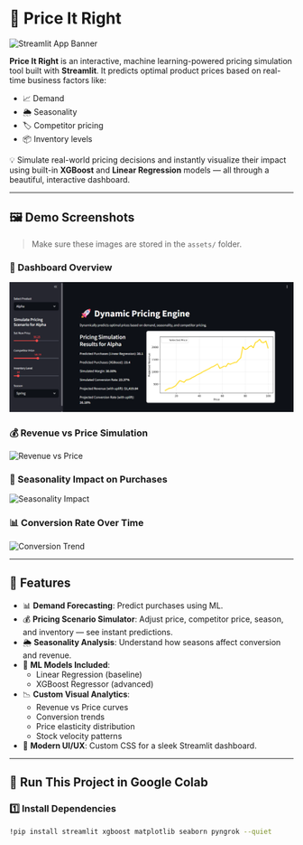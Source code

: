 # 💸 Price It Right

![Streamlit App Banner](assets/banner.png)

**Price It Right** is an interactive, machine learning-powered pricing simulation tool built with **Streamlit**. It predicts optimal product prices based on real-time business factors like:

- 📈 Demand
- 🌦️ Seasonality
- 🏷️ Competitor pricing
- 📦 Inventory levels

💡 Simulate real-world pricing decisions and instantly visualize their impact using built-in **XGBoost** and **Linear Regression** models — all through a beautiful, interactive dashboard.

---

## 🖼️ Demo Screenshots

> Make sure these images are stored in the `assets/` folder.

### 🔧 Dashboard Overview
![Banner](https://raw.githubusercontent.com/Kanishka939/PriceItRight/12b7d23c6a3dd75c6a4e14d13aa0c99498525a12/dpe1.png)


### 💰 Revenue vs Price Simulation
![Revenue vs Price](assets/screenshot2.png)

### 🌱 Seasonality Impact on Purchases
![Seasonality Impact](assets/screenshot3.png)

### 📊 Conversion Rate Over Time
![Conversion Trend](assets/screenshot4.png)

---

## 🔧 Features

- 📊 **Demand Forecasting**: Predict purchases using ML.
- 💰 **Pricing Scenario Simulator**: Adjust price, competitor price, season, and inventory — see instant predictions.
- 🌦️ **Seasonality Analysis**: Understand how seasons affect conversion and revenue.
- 🤖 **ML Models Included**:
  - Linear Regression (baseline)
  - XGBoost Regressor (advanced)
- 📉 **Custom Visual Analytics**:
  - Revenue vs Price curves
  - Conversion trends
  - Price elasticity distribution
  - Stock velocity patterns
- 🎨 **Modern UI/UX**: Custom CSS for a sleek Streamlit dashboard.

---

## 🚀 Run This Project in Google Colab

### 1️⃣ Install Dependencies
```bash
!pip install streamlit xgboost matplotlib seaborn pyngrok --quiet
